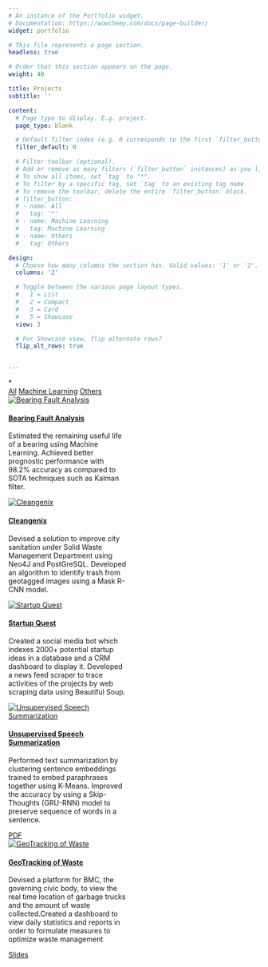 ```yaml
---
# An instance of the Portfolio widget.
# Documentation: https://wowchemy.com/docs/page-builder/
widget: portfolio

# This file represents a page section.
headless: true

# Order that this section appears on the page.
weight: 40

title: Projects
subtitle: ''

content:
  # Page type to display. E.g. project.
  page_type: blank

  # Default filter index (e.g. 0 corresponds to the first `filter_button` instance below).
  filter_default: 0

  # Filter toolbar (optional).
  # Add or remove as many filters (`filter_button` instances) as you like.
  # To show all items, set `tag` to "*".
  # To filter by a specific tag, set `tag` to an existing tag name.
  # To remove the toolbar, delete the entire `filter_button` block.
  # filter_button:
  # - name: All
  #   tag: '*'
  # - name: Machine Learning
  #   tag: Machine Learning
  # - name: Others
  #   tag: Others

design:
  # Choose how many columns the section has. Valid values: '1' or '2'.
  columns: '2'

  # Toggle between the various page layout types.
  #   1 = List
  #   2 = Compact
  #   3 = Card
  #   5 = Showcase
  view: 3

  # For Showcase view, flip alternate rows?
  flip_alt_rows: true


---
```

<div>
  <span class="d-none default-project-filter">*</span>
  <div class="project-toolbar">
     <div class="project-filters">
       <div class="btn-toolbar">
          <div class="btn-group flex-wrap">
             <a href="#" data-filter="*" class="btn btn-primary btn-lg active">All</a>
             <a href="#" data-filter=".js-id-Machine-Learning" class="btn btn-primary btn-lg">Machine Learning</a>
             <a href="#" data-filter=".js-id-Others" class="btn btn-primary btn-lg">Others</a>
          </div>
        </div>
      </div>
  </div>
  <div class="isotope projects-container js-layout-masonry ">
    <div class="project-card project-item isotope-item js-id-Machine-Learning"  style="width:47%;">
      <div class="card">
        <a href="https://docs.google.com/presentation/d/1L9hDO06Da-BQPkVQw43E0YiowjoJVxlt/edit#slide=id.p1" target="_blank" rel="noopener" class="card-image hover-overlay">
          <!-- <img src="/project/bearing-fault-analysis/featured_hudaa2406c08d5691f23c6ffd9430f1454_47595_550x0_resize_q75_lanczos.jpg" alt="Bearing Fault Analysis" class="img-responsive" loading="lazy"> -->
          <img src="/project/bearing-fault-analysis/featured.jpg" alt="Bearing Fault Analysis">
        </a>
        <div class="card-text">
          <h4><a href="https://docs.google.com/presentation/d/1L9hDO06Da-BQPkVQw43E0YiowjoJVxlt/edit#slide=id.p1" target="_blank" rel="noopener">Bearing Fault Analysis</a></h4>
          <div class="article-style">
            <p>Estimated the remaining useful life of a bearing using Machine Learning. Achieved better prognostic performance with 98.2% accuracy as compared to SOTA techniques such as Kalman filter.</p>
        </div>
      </div>
    </div>
  </div>
  <div class="project-card project-item isotope-item js-id-Others"  style="width:47%;">
    <div class="card">
      <a href="https://drive.google.com/file/d/1jWiwrbebNARA4Vtifr_QObck2eZ-HAvA/view?usp=sharing" target="_blank" rel="noopener" class="card-image hover-overlay">
        <!-- <img src="/project/cleangenix/featured_hua5388018f25e1ba9573ac4b5849318d4_1598068_550x0_resize_lanczos_3.png" alt="Cleangenix" class="img-responsive" loading="lazy"> -->
         <img src="/project/cleangenix/featured.png" alt="Cleangenix" class="img-responsive" loading="lazy">
      </a>
      <div class="card-text">
        <h4><a href="https://drive.google.com/file/d/1jWiwrbebNARA4Vtifr_QObck2eZ-HAvA/view?usp=sharing" target="_blank" rel="noopener">Cleangenix</a></h4>
        <div class="article-style">
          <p>Devised a solution to improve city sanitation under Solid Waste Management Department using Neo4J and PostGreSQL. Developed an algorithm to identify trash from geotagged images using a Mask R-CNN model.</p>
        </div>
      </div>
    </div>
  </div>
  <div class="project-card project-item isotope-item js-id-Others" style="width:47%;">
    <div class="card">
      <a href="https://github.com/ritikamangla/StartupQuest" target="_blank" rel="noopener" class="card-image hover-overlay">
        <!-- <img src="/project/startup-quest/featured_hu6a16746814d7e497725bbe64b91bedc7_200252_550x0_resize_q75_lanczos.jpg" alt="Startup Quest" class="img-responsive" loading="lazy"> -->
        <img src="/project/startup-quest/featured.jpg" alt="Startup Quest" class="img-responsive" loading="lazy">
      </a>
      <div class="card-text">
        <h4><a href="https://github.com/ritikamangla/StartupQuest" target="_blank" rel="noopener">Startup Quest</a></h4>
        <div class="article-style">
          <p>Created a social media bot which indexes 2000+ potential startup ideas in a database and a CRM dashboard to display it. Developed a news feed scraper to trace activities of the projects by web scraping data using Beautiful Soup.</p>
        </div>
      </div>
    </div>
  </div>
  <div class="project-card project-item isotope-item js-id-Machine-Learning" style="width:47%;">
    <div class="card">
      <a href="https://github.com/ritikamangla/USS" target="_blank" rel="noopener" class="card-image hover-overlay">
        <!-- <img src="/project/unsupervised-speech-summarization/featured_hu130b2cad8ce86b835e60eea1b8dce233_28875_550x0_resize_q75_lanczos.jpg" alt="Unsupervised Speech Summarization" class="img-responsive" loading="lazy"> -->
        <img src="/project/unsupervised-speech-summarization/featured.jpg" alt="Unsupervised Speech Summarization" class="img-responsive" loading="lazy">
      </a>
      <div class="card-text">
        <h4><a href="https://github.com/ritikamangla/USS" target="_blank" rel="noopener">Unsupervised Speech Summarization</a></h4>
        <div class="article-style">
          <p>Performed text summarization by clustering sentence embeddings trained to embed paraphrases together using K-Means. Improved the accuracy by using a Skip-Thoughts (GRU-RNN) model to preserve sequence of words in a sentence.</p>
        </div>
        <div class="btn-links">
  <a class="btn btn-outline-primary btn-page-header btn-sm" href="https://drive.google.com/file/d/1Pv8snYcLHXj14vid9GXMdEr1TZK9_71A/view" target="_blank" rel="noopener">
    PDF
  </a>
        </div>
      </div>
    </div>
  </div>
  <div class="project-card project-item isotope-item js-id-Others" style="width:47%;">
    <div class="card">
        <a href="https://github.com/ritikamangla/Geo-Tracking-Of-Waste" target="_blank" rel="noopener" class="card-image hover-overlay">
          <!-- <img src="/project/geo-tracking/featured_hu8a4d985118fc14ac511c05a9bb20034e_398836_550x0_resize_lanczos_3.png" alt="GeoTracking of Waste" class="img-responsive" loading="lazy"> -->
          <img src="/project/geo-tracking/featured.png" alt="GeoTracking of Waste" class="img-responsive" loading="lazy">
        </a>
        <div class="card-text">
          <h4><a href="https://github.com/ritikamangla/Geo-Tracking-Of-Waste" target="_blank" rel="noopener">GeoTracking of Waste</a></h4>
          <div class="article-style">
            <p>Devised a platform for BMC, the governing civic body, to view the real time location of garbage trucks and the amount of waste collected.Created a dashboard to view daily statistics and reports in order to formulate measures to optimize waste management</p>
          </div>
          <div class="btn-links">
            <a class="btn btn-outline-primary btn-page-header btn-sm" href="https://docs.google.com/presentation/d/1bh13xyfoYqJT6KEHoojKBTo0L04ygglm/edit?usp=sharing&amp;ouid=117075748965628428005&amp;rtpof=true&amp;sd=true" target="_blank" rel="noopener">
              Slides
            </a>
          </div>
        </div>
      </div>
    </div>
  </div>
</div>